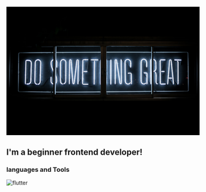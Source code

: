 [![Header](https://github.com/Nikolayhous/NikolayHous/blob/main/assets/photo-1504805572947-34fad45aed93.jpg)](https://github.com/Nikolayhous)

## I'm a beginner frontend developer!


### languages and Tools
![flutter](https://img.shields.io/static/v1?label=message=<Flutter>&color=<COLOR>?style=for-the-badge&logo=appveyor)